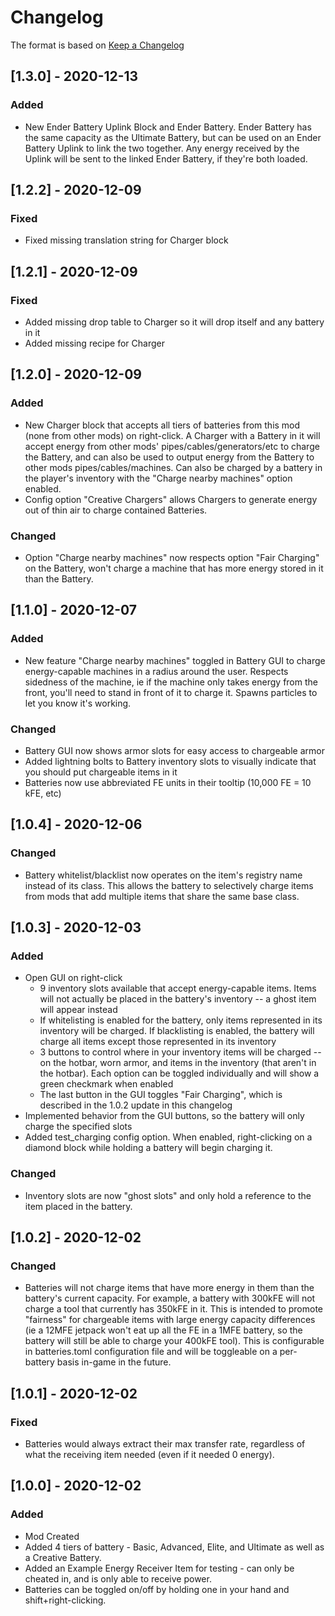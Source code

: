 # Changelog
The format is based on [Keep a Changelog](https://keepachangelog.com/en/1.0.0/)

## [1.3.0] - 2020-12-13
### Added
 - New Ender Battery Uplink Block and Ender Battery. Ender Battery has the same capacity as the Ultimate Battery, but can be used on an Ender Battery Uplink to link the two together. Any energy received by the Uplink will be sent to the linked Ender Battery, if they're both loaded.
## [1.2.2] - 2020-12-09
### Fixed
 - Fixed missing translation string for Charger block
## [1.2.1] - 2020-12-09
### Fixed
 - Added missing drop table to Charger so it will drop itself and any battery in it
 - Added missing recipe for Charger
## [1.2.0] - 2020-12-09
### Added
 - New Charger block that accepts all tiers of batteries from this mod (none from other mods) on right-click. A Charger with a Battery in it will accept energy from other mods' pipes/cables/generators/etc to charge the Battery, and can also be used to output energy from the Battery to other mods pipes/cables/machines. Can also be charged by a battery in the player's inventory with the "Charge nearby machines" option enabled.
 - Config option "Creative Chargers" allows Chargers to generate energy out of thin air to charge contained Batteries.
### Changed
 - Option "Charge nearby machines" now respects option "Fair Charging" on the Battery, won't charge a machine that has more energy stored in it than the Battery.
## [1.1.0] - 2020-12-07
### Added
 - New feature "Charge nearby machines" toggled in Battery GUI to charge energy-capable machines in a radius around the user. Respects sidedness of the machine, ie if the machine only takes energy from the front, you'll need to stand in front of it to charge it. Spawns particles to let you know it's working.
### Changed
 - Battery GUI now shows armor slots for easy access to chargeable armor
 - Added lightning bolts to Battery inventory slots to visually indicate that you should put chargeable items in it
 - Batteries now use abbreviated FE units in their tooltip (10,000 FE = 10 kFE, etc)
## [1.0.4] - 2020-12-06
### Changed
 - Battery whitelist/blacklist now operates on the item's registry name instead of its class. This allows the battery to selectively charge items from mods that add multiple items that share the same base class.
## [1.0.3] - 2020-12-03
### Added
 - Open GUI on right-click
   - 9 inventory slots available that accept energy-capable items. Items will not actually be placed in the battery's inventory -- a ghost item will appear instead
   - If whitelisting is enabled for the battery, only items represented in its inventory will be charged. If blacklisting is enabled, the battery will charge all items except those represented in its inventory
   - 3 buttons to control where in your inventory items will be charged -- on the hotbar, worn armor, and items in the inventory (that aren't in the hotbar). Each option can be toggled individually and will show a green checkmark when enabled
   - The last button in the GUI toggles "Fair Charging", which is described in the 1.0.2 update in this changelog
 - Implemented behavior from the GUI buttons, so the battery will only charge the specified slots
 - Added test_charging config option. When enabled, right-clicking on a diamond block while holding a battery will begin charging it.
### Changed
 - Inventory slots are now "ghost slots" and only hold a reference to the item placed in the battery.
 
## [1.0.2] - 2020-12-02
### Changed
 - Batteries will not charge items that have more energy in them than the battery's current capacity. For example, a battery with 300kFE will not charge a tool that currently has 350kFE in it. This is intended to promote "fairness" for chargeable items with large energy capacity differences (ie a 12MFE jetpack won't eat up all the FE in a 1MFE battery, so the battery will still be able to charge your 400kFE tool). This is configurable in batteries.toml configuration file and will be toggleable on a per-battery basis in-game in the future.
## [1.0.1] - 2020-12-02
### Fixed
 - Batteries would always extract their max transfer rate, regardless of what the receiving item needed (even if it needed 0 energy).

## [1.0.0] - 2020-12-02
### Added
 - Mod Created
 - Added 4 tiers of battery - Basic, Advanced, Elite, and Ultimate as well as a Creative Battery.
 - Added an Example Energy Receiver Item for testing - can only be cheated in, and is only able to receive power.
 - Batteries can be toggled on/off by holding one in your hand and shift+right-clicking.